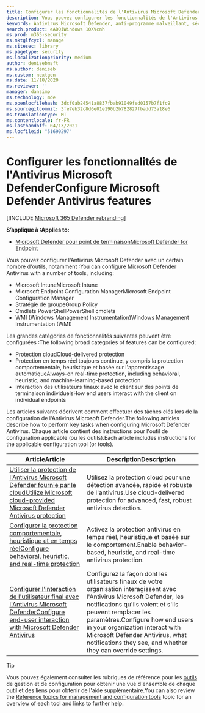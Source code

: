 ```yaml
---
title: Configurer les fonctionnalités de l'Antivirus Microsoft Defender
description: Vous pouvez configurer les fonctionnalités de l'Antivirus Microsoft Defender avec Intune, Microsoft Endpoint Configuration Manager, la stratégie de groupe et PowerShell.
keywords: Antivirus Microsoft Defender, anti-programme malveillant, sécurité, defender, configurer, configuration, Gestionnaire de configuration, Microsoft Endpoint Configuration Manager, SCCM, Intune, GDM, gestion des appareils mobiles, GP, stratégie de groupe, PowerShell
search.product: eADQiWindows 10XVcnh
ms.prod: m365-security
ms.mktglfcycl: manage
ms.sitesec: library
ms.pagetype: security
ms.localizationpriority: medium
author: denisebmsft
ms.author: deniseb
ms.custom: nextgen
ms.date: 11/18/2020
ms.reviewer: ''
manager: dansimp
ms.technology: mde
ms.openlocfilehash: 3dcf0ab24541a8837fbab91049fed0157b7f1fc9
ms.sourcegitcommit: 3fe7eb32c8d6e01e190b2b782827fbadd73a18e6
ms.translationtype: MT
ms.contentlocale: fr-FR
ms.lasthandoff: 04/13/2021
ms.locfileid: "51690297"
---
```

# <a name="configure-microsoft-defender-antivirus-features"></a><span data-ttu-id="c90c6-104">Configurer les fonctionnalités de l'Antivirus Microsoft Defender</span><span class="sxs-lookup"><span data-stu-id="c90c6-104">Configure Microsoft Defender Antivirus features</span></span>

[!INCLUDE [Microsoft 365 Defender rebranding](../../includes/microsoft-defender.md)]


<span data-ttu-id="c90c6-105">**S’applique à :**</span><span class="sxs-lookup"><span data-stu-id="c90c6-105">**Applies to:**</span></span>

- [<span data-ttu-id="c90c6-106">Microsoft Defender pour point de terminaison</span><span class="sxs-lookup"><span data-stu-id="c90c6-106">Microsoft Defender for Endpoint</span></span>](/microsoft-365/security/defender-endpoint/)

<span data-ttu-id="c90c6-107">Vous pouvez configurer l'Antivirus Microsoft Defender avec un certain nombre d'outils, notamment :</span><span class="sxs-lookup"><span data-stu-id="c90c6-107">You can configure Microsoft Defender Antivirus with a number of tools, including:</span></span>

- <span data-ttu-id="c90c6-108">Microsoft Intune</span><span class="sxs-lookup"><span data-stu-id="c90c6-108">Microsoft Intune</span></span>
- <span data-ttu-id="c90c6-109">Microsoft Endpoint Configuration Manager</span><span class="sxs-lookup"><span data-stu-id="c90c6-109">Microsoft Endpoint Configuration Manager</span></span>
- <span data-ttu-id="c90c6-110">Stratégie de groupe</span><span class="sxs-lookup"><span data-stu-id="c90c6-110">Group Policy</span></span>
- <span data-ttu-id="c90c6-111">Cmdlets PowerShell</span><span class="sxs-lookup"><span data-stu-id="c90c6-111">PowerShell cmdlets</span></span>
- <span data-ttu-id="c90c6-112">WMI (Windows Management Instrumentation)</span><span class="sxs-lookup"><span data-stu-id="c90c6-112">Windows Management Instrumentation (WMI)</span></span>

<span data-ttu-id="c90c6-113">Les grandes catégories de fonctionnalités suivantes peuvent être configurées :</span><span class="sxs-lookup"><span data-stu-id="c90c6-113">The following broad categories of features can be configured:</span></span>

- <span data-ttu-id="c90c6-114">Protection cloud</span><span class="sxs-lookup"><span data-stu-id="c90c6-114">Cloud-delivered protection</span></span>
- <span data-ttu-id="c90c6-115">Protection en temps réel toujours continue, y compris la protection comportementale, heuristique et basée sur l'apprentissage automatique</span><span class="sxs-lookup"><span data-stu-id="c90c6-115">Always-on real-time protection, including behavioral, heuristic, and machine-learning-based protection</span></span>
- <span data-ttu-id="c90c6-116">Interaction des utilisateurs finaux avec le client sur des points de terminaison individuels</span><span class="sxs-lookup"><span data-stu-id="c90c6-116">How end users interact with the client on individual endpoints</span></span>

<span data-ttu-id="c90c6-117">Les articles suivants décrivent comment effectuer des tâches clés lors de la configuration de l'Antivirus Microsoft Defender.</span><span class="sxs-lookup"><span data-stu-id="c90c6-117">The following articles describe how to perform key tasks when configuring Microsoft Defender Antivirus.</span></span> <span data-ttu-id="c90c6-118">Chaque article contient des instructions pour l'outil de configuration applicable (ou les outils).</span><span class="sxs-lookup"><span data-stu-id="c90c6-118">Each article includes instructions for the applicable configuration tool (or tools).</span></span>

|<span data-ttu-id="c90c6-119">Article</span><span class="sxs-lookup"><span data-stu-id="c90c6-119">Article</span></span>  |<span data-ttu-id="c90c6-120">Description</span><span class="sxs-lookup"><span data-stu-id="c90c6-120">Description</span></span>  |
|---------|---------|
|[<span data-ttu-id="c90c6-121">Utiliser la protection de l'Antivirus Microsoft Defender fournie par le cloud</span><span class="sxs-lookup"><span data-stu-id="c90c6-121">Utilize Microsoft cloud-provided Microsoft Defender Antivirus protection</span></span>](cloud-protection-microsoft-defender-antivirus.md)     | <span data-ttu-id="c90c6-122">Utilisez la protection cloud pour une détection avancée, rapide et robuste de l'antivirus.</span><span class="sxs-lookup"><span data-stu-id="c90c6-122">Use cloud-delivered protection for advanced, fast, robust antivirus detection.</span></span>        |
|[<span data-ttu-id="c90c6-123">Configurer la protection comportementale, heuristique et en temps réel</span><span class="sxs-lookup"><span data-stu-id="c90c6-123">Configure behavioral, heuristic, and real-time protection</span></span>](configure-protection-features-microsoft-defender-antivirus.md)     |<span data-ttu-id="c90c6-124">Activez la protection antivirus en temps réel, heuristique et basée sur le comportement.</span><span class="sxs-lookup"><span data-stu-id="c90c6-124">Enable behavior-based, heuristic, and real-time antivirus protection.</span></span>         |
|[<span data-ttu-id="c90c6-125">Configurer l'interaction de l'utilisateur final avec l'Antivirus Microsoft Defender</span><span class="sxs-lookup"><span data-stu-id="c90c6-125">Configure end-user interaction with Microsoft Defender Antivirus</span></span>](configure-end-user-interaction-microsoft-defender-antivirus.md) | <span data-ttu-id="c90c6-126">Configurez la façon dont les utilisateurs finaux de votre organisation interagissent avec l'Antivirus Microsoft Defender, les notifications qu'ils voient et s'ils peuvent remplacer les paramètres.</span><span class="sxs-lookup"><span data-stu-id="c90c6-126">Configure how end users in your organization interact with Microsoft Defender Antivirus, what notifications they see, and whether they can override settings.</span></span> |

> [!TIP]
> <span data-ttu-id="c90c6-127">Vous pouvez également consulter les rubriques de référence pour les [outils](configuration-management-reference-microsoft-defender-antivirus.md) de gestion et de configuration pour obtenir une vue d'ensemble de chaque outil et des liens pour obtenir de l'aide supplémentaire.</span><span class="sxs-lookup"><span data-stu-id="c90c6-127">You can also review the [Reference topics for management and configuration tools](configuration-management-reference-microsoft-defender-antivirus.md) topic for an overview of each tool and links to further help.</span></span>